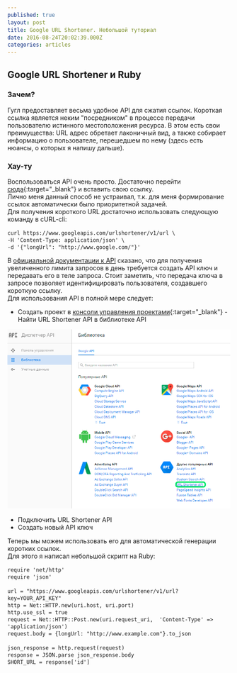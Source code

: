 ```yaml
---
published: true
layout: post
title: Google URL Shortener. Небольшой туториал
date: 2016-08-24T20:02:39.000Z
categories: articles
---
```

## Google URL Shortener и Ruby

### Зачем?
Гугл предоставляет весьма удобное API для сжатия ссылок. Короткая ссылка является неким "посредником" в процессе передачи пользователю истинного местоположения ресурса. В этом есть свои преимущества: URL адрес  обретает лаконичный вид, а также собирает информацию о пользователе, перешедшем по нему (здесь есть нюансы, о которых я напишу дальше).

### Хау-ту
Воспользоваться API очень просто. Достаточно перейти [сюда](https://goo.gl/){:target="_blank"} и вставить свою ссылку.  
Лично меня данный способ не устраивал, т.к. для меня формирование ссылок автоматически было приоритетной задачей.  
Для получения короткого URL достаточно использовать следующую команду в cURL-cli:  


    curl https://www.googleapis.com/urlshortener/v1/url \  
    -H 'Content-Type: application/json' \  
    -d '{"longUrl": "http://www.google.com/"}'


В [официальной документации к API](https://developers.google.com/url-shortener/v1/getting_started) сказано, что для получения увеличенного лимита запросов в день требуется создать API ключ и передавать его в теле запроса. Стоит заметить, что передача ключа в запросе позволяет идентифицировать пользователя, создавшего короткую ссылку.  
Для использования API в полной мере следует:  

- Создать проект в [консоли управления проектами](https://console.developers.google.com){:target="_blank"}  - Найти URL Shortener API в библиотеке API

![Google Library Pic](/assets/articles/images/google-library.png)

- Подключить URL Shortener API 
- Создать новый API ключ

Теперь мы можем использовать его для автоматической генерации коротких ссылок.  
Для этого я написал небольшой скрипт на Ruby:


    require 'net/http'
    require 'json'

    url = "https://www.googleapis.com/urlshortener/v1/url?key=YOUR_API_KEY"
    http = Net::HTTP.new(uri.host, uri.port)
    http.use_ssl = true
    request = Net::HTTP::Post.new(uri.request_uri,  'Content-Type' => 'application/json')
    request.body = {longUrl: "http://www.example.com"}.to_json

    json_response = http.request(request)
    response = JSON.parse json_response.body
    SHORT_URL = response['id']
